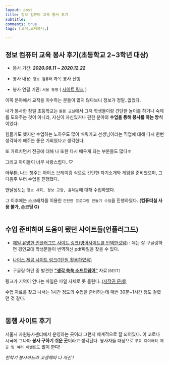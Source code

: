 ```yaml
---
layout: post
title: 정보 컴퓨터 교육 봉사 후기
subtitle: 
comments: true
tags: [교직,교육봉사,]

---
```


## 정보 컴퓨터 교육 봉사 후기(초등학교 2~3학년 대상)



- 봉사 기간: ***2020.08.11 ~ 2020.12.22***

- 봉사 내용: `정보 컴퓨터` 과목 봉사 진행

- 봉사 연결 기관: `서울 동행`  ( [사이트 링크](https://www.donghaeng.seoul.kr/) )



이쪽 분야에서 교직을 이수하는 분들이 많지 않다보니 정보가 정말..없었다.

내가 봉사한 잠일 초등학교는 `돌봄 교실`에서 그저 학생들이랑 간단한 놀이를 하거나 숙제를 도와주는 것이 아니라, 자신이 자신있거나 편한 분야의 **수업을 통해 봉사를 하는 방식**이었다. 

힘들기도 했지만 수업하는 노하우도 많이 배워가고 선생님이라는 직업에 대해 다시 한번 생각하게 해주는 좋은 기회였다고 생각한다. 

또 가르치면서 전공에 대해 나 또한 다시 배우게 되는 부분들도 많다ㅎ

그리고 아이들이 너무 사랑스럽다..♡

~~아무튼,~~ 나는 첫주는 아이스 브레이킹 식으로 간단한 자기소개와 게임을 준비했으며, 그 다음주 부터 수업을 진행했다. 

한달정도는 `정보 사회, 정보 교양, 윤리`등에 대해 수업하였다.

그 이후에는 스크래치를 이용한 `간단한 프로그램 만들기 수업`을 진행하였다. **(컴퓨터실 사용 불가, 손코딩 O)**
<br>
<br>
## 수업 준비하며 도움이 됐던 사이트들(언플러그드)



- [제일 유명한 언플러그드 사이트 링크(영어사이트를 번역한것임)](http://statkclee.github.io/website-csunplugged/) : 얘는 잘 구글링하면 경인교대 학생분들이 번역하신 pdf파일을 찾을 수 있다.

- [나이스 제공 사이트 링크(1단원 활용하였음)](http://www.nise.go.kr/sedu/pt/home.html)

- 구글링 하던 중 발견한 **<u>"생각 쑥쑥 소프트웨어"</u>** 자료`(BEST)`

링크가 기억이 안나는 파일은 파일 자체로 못 올린다. <u>(저작권 문제)</u> 

수업 자료를 찾고 나서는 1시간 정도의 수업을 준비하는데 매번 30분~1시간 정도 걸렸던 것 같다. 
<br>
<br>
## 동행 사이트 후기

서울시 자원봉사센터에서 운영하는 곳이라 그런지 체계적으로 잘 되어있다. 이 코로나 시국에 그나마 **봉사 구하기 쉬운 곳**이라고 생각된다. 봉사자들 대상으로 `무료 다이어리 제공 및 여러 이벤트`도 많이 한다!



*한학기 봉사하느라 고생해따 나 자신 !*
